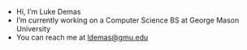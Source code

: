 - Hi, I’m Luke Demas
- I’m currently working on a Computer Science BS at George Mason University
- You can reach me at ldemas@gmu.edu

<!---
luke-demas/luke-demas is a ✨ special ✨ repository because its `README.md` (this file) appears on your GitHub profile.
You can click the Preview link to take a look at your changes.
--->
